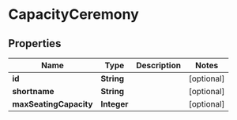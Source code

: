 
# CapacityCeremony

## Properties
Name | Type | Description | Notes
------------ | ------------- | ------------- | -------------
**id** | **String** |  |  [optional]
**shortname** | **String** |  |  [optional]
**maxSeatingCapacity** | **Integer** |  |  [optional]



